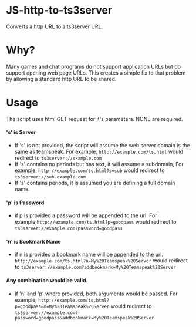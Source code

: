 # JS-http-to-ts3server
Converts a http URL to a ts3server URL.

# Why?
Many games and chat programs do not support application URLs but do support opening web page URLs.
This creates a simple fix to that problem by allowing a standard http URL to be shared.

# Usage
The script uses html GET request for it's parameters.
  NONE are required.
#### 's' is Server
* If 's' is not provided, the script will assume the web server domain is the same as teamspeak. For example, ```http://example.com/ts.html``` would redirect to ```ts3server://example.com```
* If 's' contains no periods but has text, it will assume a subdomain, For example, ```http://example.com/ts.html?s=sub``` would redirect to ```ts3server://sub.example.com```
* If 's' contains periods, it is assumed you are defining a full domain name.

#### 'p' is Password
* if p is provided a password will be appended to the url. For example,```http://example.com/ts.html?p=goodpass``` would redirect to ```ts3server://example.com?password=goodpass```

#### 'n' is Bookmark Name
* if n is provided a bookmark name will be appended to the url. ```http://example.com/ts.html?n=My%20Teamspeak%20Server``` would redirect to ```ts3server://example.com?addbookmark=My%20Teamspeak%20Server```

 #### Any combination would be valid.
* if 'n' and 'p' where provided, both arguments would be passed. For example, ```http://example.com/ts.html?p=goodpass&n=My%20Teamspeak%20Server``` would redirect to ```ts3server://example.com?password=goodpass&addbookmark=My%20Teamspeak%20Server```
